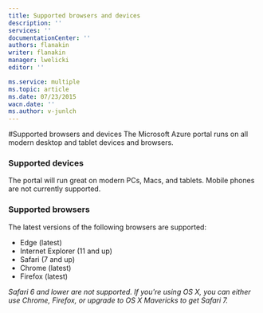 ```yaml
---
title: Supported browsers and devices
description: ''
services: ''
documentationCenter: ''
authors: flanakin
writer: flanakin
manager: lwelicki
editor: ''

ms.service: multiple
ms.topic: article
ms.date: 07/23/2015
wacn.date: ''
ms.author: v-junlch
---
```


#Supported browsers and devices
The Microsoft Azure portal runs on all modern desktop and tablet devices and browsers.

### Supported devices
The portal will run great on modern PCs, Macs, and tablets. Mobile phones are not currently supported.

### Supported browsers
The latest versions of the following browsers are supported:

- Edge (latest)
- Internet Explorer (11 and up)
- Safari (7 and up)
- Chrome (latest)
- Firefox (latest)

*Safari 6 and lower are not supported. If you're using OS X, you can either use Chrome, Firefox, or upgrade to OS X Mavericks to get Safari 7.*